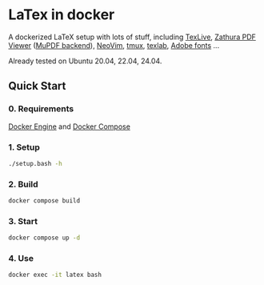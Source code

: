 # LaTex in docker

A dockerized LaTeX setup with lots of stuff, including [TexLive](https://tug.org/texlive/), [Zathura PDF Viewer](https://pwmt.org/projects/zathura/) ([MuPDF backend](https://pwmt.org/projects/zathura-pdf-mupdf/)), [NeoVim](https://neovim.io/), [tmux](https://github.com/tmux/tmux), [texlab](https://github.com/latex-lsp/texlab), [Adobe fonts](https://github.com/adobe-fonts/) ...

Already tested on Ubuntu 20.04, 22.04, 24.04.

## Quick Start

### 0. Requirements

[Docker Engine](https://docs.docker.com/engine/) and [Docker Compose](https://docs.docker.com/compose/)

### 1. Setup

```bash
./setup.bash -h
```

### 2. Build

```bash
docker compose build
```

### 3. Start

```bash
docker compose up -d
```

### 4. Use

```bash
docker exec -it latex bash
```
